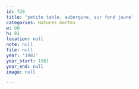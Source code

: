 ```yaml
---
id: 728
title: 'petite table, aubergine, sur fond jaune'
categories: Natures mortes
w: 80
h: 81
location: null
note: null
file: null
year: '1981'
year_start: 1981
year_end: null
image: null

---
```

